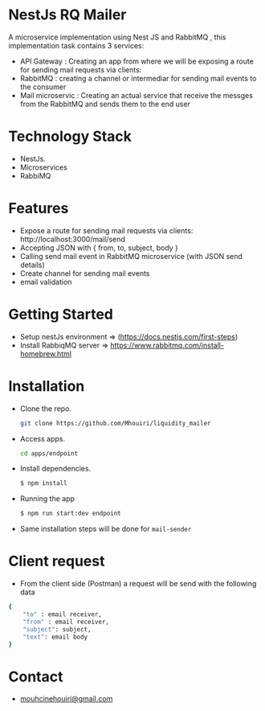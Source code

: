 # NestJs RQ Mailer
A microservice implementation using Nest JS and RabbitMQ , this implementation task contains 3 services:
- API Gateway : Creating an app from where we will be exposing a route for sending mail requests via clients:
- RabbitMQ : creating a channel or intermediar for sending mail events to the consumer
- Mail microservic : Creating an actual service that receive the messges from the RabbitMQ and sends them to the end user

# Technology Stack
* NestJs.
* Microservices
* RabbiMQ

# Features
* Expose a route for sending mail requests via clients: http://localhost:3000/mail/send
* Accepting JSON with { from, to, subject, body }
* Calling send mail event in RabbitMQ microservice (with JSON send
details)
* Create channel for sending mail events
* email validation


# Getting Started
* Setup nestJs environment => (https://docs.nestjs.com/first-steps)
* Install RabbiqMQ server => https://www.rabbitmq.com/install-homebrew.html

# Installation
* Clone the repo.
   ```sh
   git clone https://github.com/Mhouiri/liquidity_mailer
   ```
* Access apps.
   ```sh
   cd apps/endpoint
   ```
* Install dependencies.
   ```bash
   $ npm install
   ```

* Running the app

   ```bash
   $ npm run start:dev endpoint
   ```
* Same installation steps will be done for ```mail-sender```

# Client request

* From the client side (Postman) a request will be send with the following data 

```bash
{
    "to" : email receiver,
    "from" : email receiver,
    "subject": subject,
    "text": email body
}
```

# Contact
* mouhcinehouiri@gmail.com


